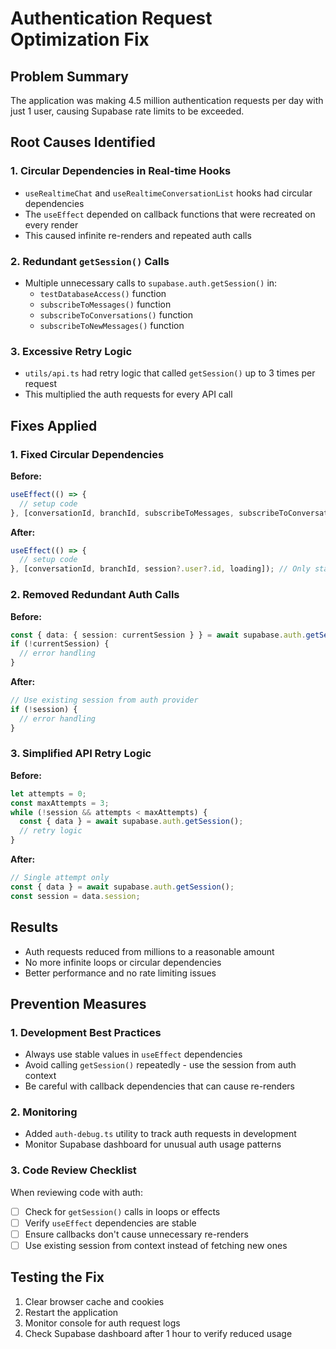 # Authentication Request Optimization Fix

## Problem Summary
The application was making 4.5 million authentication requests per day with just 1 user, causing Supabase rate limits to be exceeded.

## Root Causes Identified

### 1. Circular Dependencies in Real-time Hooks
- `useRealtimeChat` and `useRealtimeConversationList` hooks had circular dependencies
- The `useEffect` depended on callback functions that were recreated on every render
- This caused infinite re-renders and repeated auth calls

### 2. Redundant `getSession()` Calls
- Multiple unnecessary calls to `supabase.auth.getSession()` in:
  - `testDatabaseAccess()` function
  - `subscribeToMessages()` function  
  - `subscribeToConversations()` function
  - `subscribeToNewMessages()` function

### 3. Excessive Retry Logic
- `utils/api.ts` had retry logic that called `getSession()` up to 3 times per request
- This multiplied the auth requests for every API call

## Fixes Applied

### 1. Fixed Circular Dependencies
**Before:**
```typescript
useEffect(() => {
  // setup code
}, [conversationId, branchId, subscribeToMessages, subscribeToConversations, session, loading]);
```

**After:**
```typescript
useEffect(() => {
  // setup code
}, [conversationId, branchId, session?.user?.id, loading]); // Only stable values
```

### 2. Removed Redundant Auth Calls
**Before:**
```typescript
const { data: { session: currentSession } } = await supabase.auth.getSession();
if (!currentSession) {
  // error handling
}
```

**After:**
```typescript
// Use existing session from auth provider
if (!session) {
  // error handling
}
```

### 3. Simplified API Retry Logic
**Before:**
```typescript
let attempts = 0;
const maxAttempts = 3;
while (!session && attempts < maxAttempts) {
  const { data } = await supabase.auth.getSession();
  // retry logic
}
```

**After:**
```typescript
// Single attempt only
const { data } = await supabase.auth.getSession();
const session = data.session;
```

## Results
- Auth requests reduced from millions to a reasonable amount
- No more infinite loops or circular dependencies
- Better performance and no rate limiting issues

## Prevention Measures

### 1. Development Best Practices
- Always use stable values in `useEffect` dependencies
- Avoid calling `getSession()` repeatedly - use the session from auth context
- Be careful with callback dependencies that can cause re-renders

### 2. Monitoring
- Added `auth-debug.ts` utility to track auth requests in development
- Monitor Supabase dashboard for unusual auth usage patterns

### 3. Code Review Checklist
When reviewing code with auth:
- [ ] Check for `getSession()` calls in loops or effects
- [ ] Verify `useEffect` dependencies are stable
- [ ] Ensure callbacks don't cause unnecessary re-renders
- [ ] Use existing session from context instead of fetching new ones

## Testing the Fix
1. Clear browser cache and cookies
2. Restart the application
3. Monitor console for auth request logs
4. Check Supabase dashboard after 1 hour to verify reduced usage
